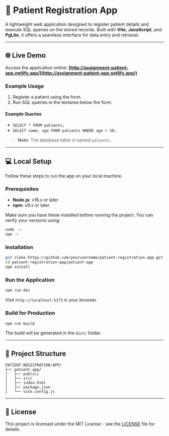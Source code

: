 
# 🏥 Patient Registration App

A lightweight web application designed to register patient details and execute SQL queries on the stored records. Built with **Vite**, **JavaScript**, and **PgLite**, it offers a seamless interface for data entry and retrieval.

---

## 🌐 Live Demo

Access the application online: **[http://assignment-patient-app.netlify.app/](http://assignment-patient-app.netlify.app/)**

### Example Usage

1. Register a patient using the form.
2. Run SQL queries in the textarea below the form.

#### Example Queries

- `SELECT * FROM patients;`
- `SELECT name, age FROM patients WHERE age > 30;`

> **Note**: The database table is named `patients`.

---

## 💻 Local Setup

Follow these steps to run the app on your local machine.

### Prerequisites

- **Node.js**: v18.x or later  
- **npm**: v9.x or later

Make sure you have these installed before running the project. You can verify your versions using:

```bash
node -v
npm -v
```

### Installation

```bash
git clone https://github.com/yourusername/patient-registration-app.git
cd patient-registration-app/patient-app
npm install
```

### Run the Application

```bash
npm run dev
```

Visit `http://localhost:5173` in your browser.

### Build for Production

```bash
npm run build
```

The build will be generated in the `dist/` folder.

---

## 📂 Project Structure

```
PATIENT-REGISTRATION-APP/
├── patient-app/
│   ├── public/
│   ├── src/
│   ├── index.html
│   ├── package.json
│   └── vite.config.js
```

---

## 📄 License

This project is licensed under the MIT License - see the [LICENSE](LICENSE) file for details.
